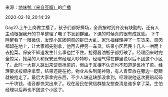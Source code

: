 来源：[地味鸭（来自豆瓣）](https://www.douban.com/people/47513232/)的[广播](https://www.douban.com/people/47513232/status/2819318348/)


2020-02-18_20:14:39


Day27.上午上岗做主播了，孩子们都好捧场，全员按时到齐没有缺勤的，还有人主动根据我开的书单整理了电子书发到群里。下课的时候真的很有成就感。
下午睡醒看了一眼微信，发现小区团购菜的群已大乱。家乐福经理押了一车货来，菜肉都卸在地上，让大家都先别拿，他再去押另一车货。结果小区居民十几人一哄而上去抢菜。保安不知道发生什么事也拦不住，抢得酱油瓶子都打破了。经理回来时完全惊呆，抢菜的人和保安还有经理大吵特吵，经理气得在群里说以后不团这个小区了。此时一大群人跳出来谴责抢菜的，但由于互相不认识也不知道是谁抢了菜。经理要求按顺序拿菜，结果还是在抢，物业从头到尾神隐，有人青菜放在旁边一眨眼就被抢走了。最后大家拿完东西，不少人缺这缺那没拿到。经理说他这次要赔起码一千块钱，语音都快哭出来了。现在居民在微信群接龙想查清是谁多拿了菜，生怕经理以后再也不团这个小区了。
